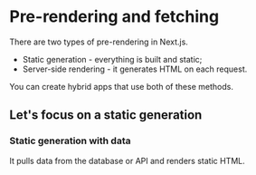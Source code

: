 # Pre-rendering and fetching

There are two types of pre-rendering in Next.js.

* Static generation - everything is built and static;
* Server-side rendering - it generates HTML on each request.

You can create hybrid apps that use both of these methods.

## Let's focus on a static generation

### Static generation with data

It pulls data from the database or API and renders static HTML.

